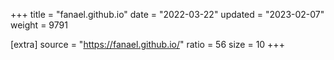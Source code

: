 +++
title = "fanael.github.io"
date = "2022-03-22"
updated = "2023-02-07"
weight = 9791

[extra]
source = "https://fanael.github.io/"
ratio = 56
size = 10
+++

